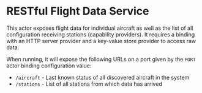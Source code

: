 # RESTful Flight Data Service

This actor exposes flight data for individual aircraft as well as the list of all configuration receiving stations (capability providers). It requires a binding with an HTTP server provider and a key-value store provider to access raw data.

When running, it will expose the following URLs on a port given by the `PORT` actor binding configuration value:

* `/aircraft` - Last known status of all discovered aircraft in the system
* `/stations` - List of all stations from which data has arrived
